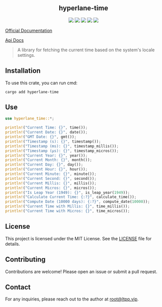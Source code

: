 <center>

## hyperlane-time

[![](https://img.shields.io/crates/v/hyperlane-time.svg)](https://crates.io/crates/hyperlane-time)
[![](https://img.shields.io/crates/d/hyperlane-time.svg)](https://img.shields.io/crates/d/hyperlane-time.svg)
[![](https://docs.rs/hyperlane-time/badge.svg)](https://docs.rs/hyperlane-time)
[![](https://github.com/crates-io-utils/hyperlane-time/workflows/Rust/badge.svg)](https://github.com/crates-io-utils/hyperlane-time/actions?query=workflow:Rust)
[![](https://img.shields.io/crates/l/hyperlane-time.svg)](./LICENSE)

</center>

[Official Documentation](https://docs.ltpp.vip/hyperlane-time/)

[Api Docs](https://docs.rs/hyperlane-time/latest/hyperlane_time/)

> A library for fetching the current time based on the system's locale settings.

## Installation

To use this crate, you can run cmd:

```shell
cargo add hyperlane-time
```

## Use

```rust
use hyperlane_time::*;

println!("Current Time: {}", time());
println!("Current Date: {}", date());
println!("GMT Date: {}", gmt());
println!("Timestamp (s): {}", timestamp());
println!("Timestamp (ms): {}", timestamp_millis());
println!("Timestamp (μs): {}", timestamp_micros());
println!("Current Year: {}", year());
println!("Current Month: {}", month());
println!("Current Day: {}", day());
println!("Current Hour: {}", hour());
println!("Current Minute: {}", minute());
println!("Current Second: {}", second());
println!("Current Millis: {}", millis());
println!("Current Micros: {}", micros());
println!("Is Leap Year (1949): {}", is_leap_year(1949));
println!("Calculate Current Time: {:?}", calculate_time());
println!("Compute Date (10000 days): {:?}", compute_date(10000));
println!("Current Time with Millis: {}", time_millis());
println!("Current Time with Micros: {}", time_micros());
```

## License

This project is licensed under the MIT License. See the [LICENSE](LICENSE) file for details.

## Contributing

Contributions are welcome! Please open an issue or submit a pull request.

## Contact

For any inquiries, please reach out to the author at [root@ltpp.vip](mailto:root@ltpp.vip).
